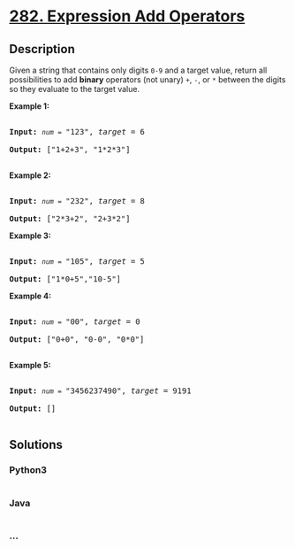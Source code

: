 # [282. Expression Add Operators](https://leetcode.com/problems/expression-add-operators)

## Description
<p>Given a string that contains only digits <code>0-9</code> and a target value, return all possibilities to add <b>binary</b> operators (not unary) <code>+</code>, <code>-</code>, or <code>*</code> between the digits so they evaluate to the target value.</p>



<p><b>Example 1:</b></p>



<pre>

<b>Input:</b> <code><em>num</em> = </code>&quot;123&quot;, <em>target</em> = 6

<b>Output: </b>[&quot;1+2+3&quot;, &quot;1*2*3&quot;] 

</pre>



<p><b>Example 2:</b></p>



<pre>

<b>Input:</b> <code><em>num</em> = </code>&quot;232&quot;, <em>target</em> = 8

<b>Output: </b>[&quot;2*3+2&quot;, &quot;2+3*2&quot;]</pre>



<p><b>Example 3:</b></p>



<pre>

<b>Input:</b> <code><em>num</em> = </code>&quot;105&quot;, <em>target</em> = 5

<b>Output: </b>[&quot;1*0+5&quot;,&quot;10-5&quot;]</pre>



<p><b>Example 4:</b></p>



<pre>

<b>Input:</b> <code><em>num</em> = </code>&quot;00&quot;, <em>target</em> = 0

<b>Output: </b>[&quot;0+0&quot;, &quot;0-0&quot;, &quot;0*0&quot;]

</pre>



<p><b>Example 5:</b></p>



<pre>

<b>Input:</b> <code><em>num</em> = </code>&quot;3456237490&quot;, <em>target</em> = 9191

<b>Output: </b>[]

</pre>




## Solutions


<!-- tabs:start -->

### **Python3**

```python

```

### **Java**

```java

```

### **...**
```

```

<!-- tabs:end -->